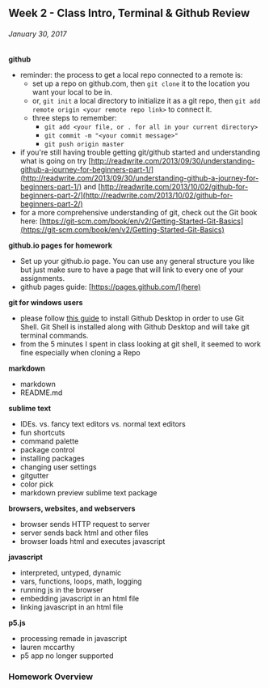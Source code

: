 ## Week 2 - Class Intro, Terminal & Github Review

###### January 30, 2017

**github**
- reminder: the process to get a local repo connected to a remote is:
	- set up a repo on github.com, then ```git clone``` it to the location you want your local to be in.
	- or, ```git init``` a local directory to initialize it as a git repo, then ```git add remote origin <your remote repo link>``` to connect it.
	- three steps to remember:
		-	```git add <your file, or . for all in your current directory>```
		- ```git commit -m "<your commit message>"```
		- ```git push origin master```
- if you're still having trouble getting git/github started and understanding what is going on try [http://readwrite.com/2013/09/30/understanding-github-a-journey-for-beginners-part-1/](http://readwrite.com/2013/09/30/understanding-github-a-journey-for-beginners-part-1/) and [http://readwrite.com/2013/10/02/github-for-beginners-part-2/](http://readwrite.com/2013/10/02/github-for-beginners-part-2/)
- for a more comprehensive understanding of git, check out the Git book here: [https://git-scm.com/book/en/v2/Getting-Started-Git-Basics](https://git-scm.com/book/en/v2/Getting-Started-Git-Basics)

**github.io pages for homework**
- Set up your github.io page. You can use any general structure you like but just make sure to have a page that will link to every one of your assignments.
- github pages guide: [https://pages.github.com/](here)

**git for windows users**
- please follow [this guide](https://help.github.com/articles/set-up-git/#platform-windows) to install Github Desktop in order to use Git Shell. Git Shell is installed along with Github Desktop and will take git terminal commands.
- from the 5 minutes I spent in class looking at git shell, it seemed to work fine especially when cloning a Repo

**markdown**
- markdown
- README.md

**sublime text**
- IDEs. vs. fancy text editors vs. normal text editors
- fun shortcuts
- command palette
- package control
- installing packages
- changing user settings
- gitgutter
- color pick
- markdown preview sublime text package

**browsers, websites, and webservers**
- browser sends HTTP request to server
- server sends back html and other files
- browser loads html and executes javascript

**javascript**
- interpreted, untyped, dynamic
- vars, functions, loops, math, logging
- running js in the browser
- embedding javascript in an html file
- linking javascript in an html file

**p5.js**
- processing remade in javascript
- lauren mccarthy
- p5 app no longer supported


### Homework Overview
